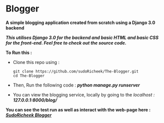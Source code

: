 # Blogger
**A simple blogging application created from scratch  using a Django 3.0 backend**

***This utilises Django 3.0 for the backend and basic HTML and basic CSS for the front-end. Feel free to check out the source code.***

**To Run this :**
* Clone this repo using :
  ```
  git clone https://github.com/sudoRicheek/The-Blogger.git
  cd The-Blogger
  ```
* Then, Run the following code : ***python manage.py runserver***

* You can view the blogging service, locally by going to the *localhost :* ***127.0.0.1:8000/blog/***

**You can see the test run as well as interact with the web-page here :** ***[SudoRicheek Blogger](http://sudoricheek.pythonanywhere.com/blog)***
